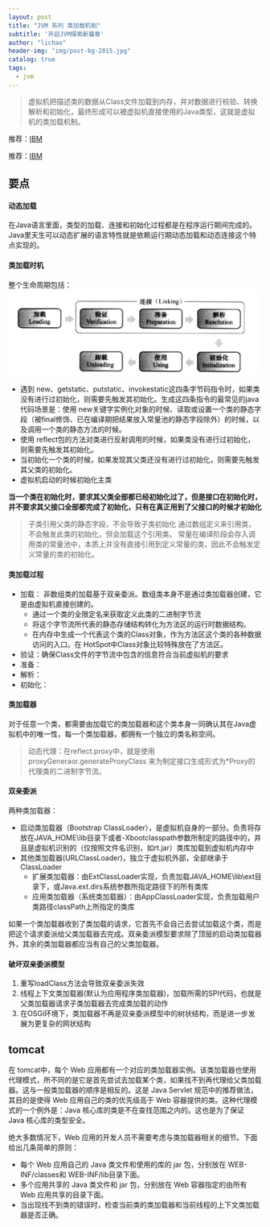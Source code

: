 ```yaml
---
layout: post
title: "JVM 系列 类加载机制"
subtitle: '开启JVM探索新篇章'
author: "lichao"
header-img: "img/post-bg-2015.jpg"
catalog: true
tags:
  - jvm
---
```


> 虚拟机把描述类的数据从Class文件加载到内存，并对数据进行校验、转换解析和初始化，最终形成可以被虚拟机直接使用的Java类型，这就是虚拟机的类加载机制。

推荐：[IBM](https://www.ibm.com/developerworks/cn/java/j-lo-classloader/index.html)

推荐：[IBM](http://hengyunabc.github.io/spring-boot-classloader/)


## 要点
#### 动态加载
在Java语言里面，类型的加载、连接和初始化过程都是在程序运行期间完成的。Java里天生可以动态扩展的语言特性就是依赖运行期动态加载和动态连接这个特点实现的。

#### 类加载时机
整个生命周期包括：
![存储概览](/img/jvm/jvm1.png)
* 遇到 new、getstatic、putstatic、invokestatic这四条字节码指令时，如果类没有进行过初始化，则需要先触发其初始化。生成这四条指令的最常见的java代码场景是：使用 new关键字实例化对象的时候、读取或设置一个类的静态字段（被final修饰、已在编译期把结果放入常量池的静态字段除外）的时候，以及调用一个类的静态方法的时候。
* 使用 reflect包的方法对类进行反射调用的时候，如果类没有进行过初始化，则需要先触发其初始化。
* 当初始化一个类的时候，如果发现其父类还没有进行过初始化，则需要先触发其父类的初始化。
* 虚拟机启动的时候初始化主类

**当一个类在初始化时，要求其父类全部都已经初始化过了，但是接口在初始化时，并不要求其父接口全部都完成了初始化，只有在真正用到了父接口的时候才初始化**

> 子类引用父类的静态字段，不会导致子类初始化
> 通过数组定义来引用类，不会触发此类的初始化，但会加载这个引用类。
> 常量在编译阶段会存入调用类的常量池中，本质上并没有直接引用到定义常量的类，因此不会触发定义常量的类的初始化。

#### 类加载过程
* 加载： 非数组类的加载基于双亲委派。数组类本身不是通过类加载器创建，它是由虚拟机直接创建的。
    * 通过一个类的全限定名来获取定义此类的二进制字节流
    * 将这个字节流所代表的静态存储结构转化为方法区的运行时数据结构。
    * 在内存中生成一个代表这个类的Class对象，作为方法区这个类的各种数据访问的入口。在 HotSpot中Class对象比较特殊放在了方法区。
* 验证：确保Class文件的字节流中包含的信息符合当前虚拟机的要求
* 准备：
* 解析：
* 初始化：

#### 类加载器
对于任意一个类，都需要由加载它的类加载器和这个类本身一同确认其在Java虚拟机中的唯一性，每一个类加载器，都拥有一个独立的类名称空间。

> 动态代理：在reflect.proxy中，就是使用proxyGeneraor.generateProxyClass 来为制定接口生成形式为*Proxy的代理类的二进制字节流。

#### 双亲委派
两种类加载器：
* 启动类加载器（Bootstrap ClassLoader），是虚拟机自身的一部分。负责将存放在JAVA_HOME\lib目录下或者-Xbootclasspath参数所制定的路径中的，并且是虚拟机识别的（仅按照文件名识别，如rt.jar）类库加载到虚拟机内存中
* 其他类加载器(URLClassLoader)，独立于虚拟机外部，全部继承于ClassLoader
    * 扩展类加载器：由ExtClassLoader实现，负责加载JAVA_HOME\lib\ext目录下，或Java.ext.dirs系统参数所指定路径下的所有类库
    * 应用类加载器（系统类加载器）：由AppClassLoader实现，负责加载用户类路径classPath上所指定的类库

如果一个类加载器收到了类加载的请求，它首先不会自己去尝试加载这个类，而是把这个请求委派给父类加载器去完成。双亲委派模型要求除了顶层的启动类加载器外，其余的类加载器都应当有自己的父类加载器。

#### 破坏双亲委派模型
1. 重写loadClass方法会导致双亲委派失效
2. 线程上下文类加载器(默认为应用程序类加载器)，加载所需的SPI代码，也就是父类加载器请求子类加载器去完成类加载的动作
3. 在OSGi环境下，类加载器不再是双亲委派模型中的树状结构，而是进一步发展为更复杂的网状结构

## tomcat
在 tomcat中，每个 Web 应用都有一个对应的类加载器实例。该类加载器也使用代理模式，所不同的是它是首先尝试去加载某个类，如果找不到再代理给父类加载器。这与一般类加载器的顺序是相反的。这是 Java Servlet 规范中的推荐做法，其目的是使得 Web 应用自己的类的优先级高于 Web 容器提供的类。这种代理模式的一个例外是：Java 核心库的类是不在查找范围之内的。这也是为了保证 Java 核心库的类型安全。

绝大多数情况下，Web 应用的开发人员不需要考虑与类加载器相关的细节。下面给出几条简单的原则：
* 每个 Web 应用自己的 Java 类文件和使用的库的 jar 包，分别放在 WEB-INF/classes和 WEB-INF/lib目录下面。
* 多个应用共享的 Java 类文件和 jar 包，分别放在 Web 容器指定的由所有 Web 应用共享的目录下面。
* 当出现找不到类的错误时，检查当前类的类加载器和当前线程的上下文类加载器是否正确。